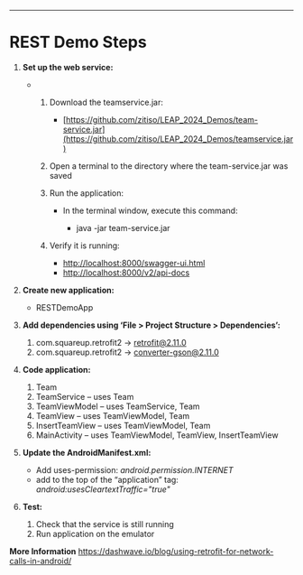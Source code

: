 ---------------------------------------------------------------------------------------------------------
# REST Demo Steps

1. **Set up the web service:**
    - 1. Download the teamservice.jar:
            - [https://github.com/zitiso/LEAP_2024_Demos/team-service.jar](https://github.com/zitiso/LEAP_2024_Demos/teamservice.jar)
      2. Open a terminal to the directory where the team-service.jar was saved
      3. Run the application:
            - In the terminal window, execute this command:

              - java -jar team-service.jar

      4. Verify it is running:
            - <http://localhost:8000/swagger-ui.html>
            - <http://localhost:8000/v2/api-docs>

1. **Create new application:**
    - RESTDemoApp
2. **Add dependencies using ‘File > Project Structure > Dependencies’:**
    1. com.squareup.retrofit2 -> retrofit@2.11.0
    2. com.squareup.retrofit2 -> converter-gson@2.11.0
3. **Code application:**
    1. Team
    2. TeamService – uses Team
    3. TeamViewModel – uses TeamService, Team
    4. TeamView – uses TeamViewModel, Team
    5. InsertTeamView – uses TeamViewModel, Team
    6. MainActivity – uses TeamViewModel, TeamView, InsertTeamView
4. **Update the AndroidManifest.xml:**
    - Add uses-permission: _android.permission.INTERNET_
    - add to the top of the “application” tag: _android:usesCleartextTraffic="true"_
5. **Test:**
    1. Check that the service is still running
    2. Run application on the emulator

**More Information**
<https://dashwave.io/blog/using-retrofit-for-network-calls-in-android/>

